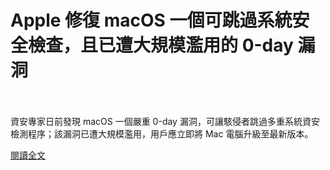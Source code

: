 # Apple 修復 macOS 一個可跳過系統安全檢查，且已遭大規模濫用的 0-day 漏洞

<!--more-->
<!--212-->
<br><br/>
資安專家日前發現 macOS 一個嚴重 0-day 漏洞，可讓駭侵者跳過多重系統資安檢測程序；該漏洞已遭大規模濫用，用戶應立即將 Mac 電腦升級至最新版本。

[閱讀全文](https://www.twcert.org.tw/tw/cp-104-4685-3e7fd-1.html)

